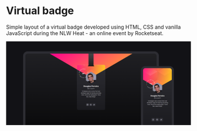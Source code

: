 # Virtual badge
Simple layout of a virtual badge developed using HTML, CSS and vanilla JavaScript during the NLW Heat - an online event by Rocketseat.

<img src="assets/images/image-for-the-read-me-file-on-github.png">
